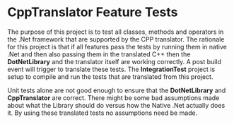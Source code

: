 # CppTranslator Feature Tests
The purpose of this project is to test all classes, methods and operators in the .Net framework that are supported by the
CPP translator. The rationale for this project is that if all features pass the tests by running them in native
.Net and then also passing them in the translated C++ then the **DotNetLibrary** and the translator itself are working correctly.
A post build event will trigger to translate these tests.
The **IntegrationTest** project is setup to compile and run the tests that are translated from this project.

Unit tests alone are not good enough to ensure that the **DotNetLibrary** and **CppTranslator** are correct.
There might be some bad assumptions made about what the Library should do versus how the Native .Net actually does it.
By using these translated tests no assumptions need be made.
